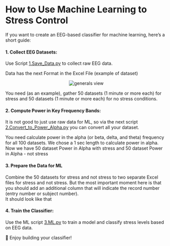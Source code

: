 # How to Use Machine Learning to Stress Control 

If you want to create an EEG-based classifier for machine learning, here’s a short guide:

#### 1. Collect EEG Datasets:

Use Script [1.Save_Data.py](https://github.com/pieeg-club/PiEEG-16/blob/main/ML_Application/1.Save_Data.py)  to collect raw EEG data.





Data has the next Format in the Excel File (example of dataset)

<p align="center">
  <img src="https://github.com/pieeg-club/PiEEG-16/blob/main/images/Collected_dataset.jpg" alt="generals view">
</p>

You need (as an example), gather 50 datasets (1 minute or more each) for stress and 50 datasets (1 minute or more each) for no stress conditions.  

#### 2. Compute Power in Key Frequency Bands:
It is not good to just use raw data for ML, so via the next script [2.Convert_to_Power_Alpha.py](https://github.com/pieeg-club/PiEEG-16/blob/main/ML_Application/2.Convert_to_Power_Alpha.py) you can convert all your dataset. 

You need calculate power in the alpha (or beta, delta, and theta) frequency for all 100 datasets. 
We chose a 1 sec length to calculate power in alpha. 
Now we have 50 dataset Power in Alpha with stress and 50 dataset Power in Alpha - not stress 

#### 3. Prepare the Data for ML
Combine the 50 datasets for stress and not stress  to  two separate Excel files for stress and not stress. But the most important moment here is that you should add an additional column that will indicate the record number (entry number or subject number).  
It should look like that 


#### 4. Train the Classifier:

Use the ML script [3.ML.py](https://github.com/pieeg-club/PiEEG-16/blob/main/ML_Application/3.ML.py) to train a model and classify stress levels based on EEG data.

🚀 Enjoy building your classifier!







